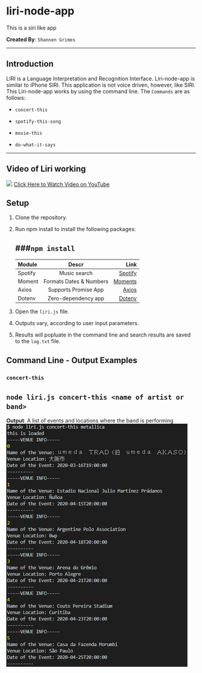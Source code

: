 # liri-node-app
This is a siri like app

**Created By**: `Shannen Grimes`

- - -

## Introduction
LIRI is a Language Interpretation and Recognition Interface.  Liri-node-app is similar to iPhone SIRI.  This application is not voice driven, however, like SIRI.  This Liri-node-app works by using the command line.  The `Commands` are as follows:
   * `concert-this`

   * `spotify-this-song`

   * `movie-this`

   * `do-what-it-says`

- - - 

## Video of Liri working
![](https://j.gifs.com/wVxJlg.gif)
[Click Here to Watch Video on YouTube](https://www.youtube.com/watch?v=XIsz4uQGeUQ)

## Setup

1.  Clone the repository.
2.  Run npm install to install the following packages:

      ###`npm install`
      - 
      | Module        | Descr                        | Link                                                            |
      | ------------- |:-------------:               | -----:                                                          |
      | Spotify       | Music search                 | [Spotify](https://developer.spotify.com/documentation/web-api/) |
      | Moment        | Formats Dates & Numbers      | [Moments](https://momentjs.com/docs/)                           |
      | Axios         | Supports Promise App         | [Axios](https://www.npmjs.com/package/axios)                    |
      | Dotenv        | Zero-dependency app          | [Dotenv](https://www.npmjs.com/package/dotenv)                  |

3. Open the `liri.js` file.
4. Outputs vary, according to user input parameters.
5. Results will popluate in the command line and search results are saved to the `log.txt` file.

## Command Line - Output Examples
### `concert-this`
`node liri.js concert-this <name of artist or band>`
-
**Output**: A list of events and locations where the band is performing
![Results](/assets/images/concert-this-metallica.png)






